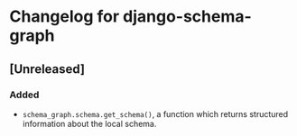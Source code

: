 # Changelog for django-schema-graph

## [Unreleased]

### Added
- `schema_graph.schema.get_schema()`, a function which returns structured
  information about the local schema.
